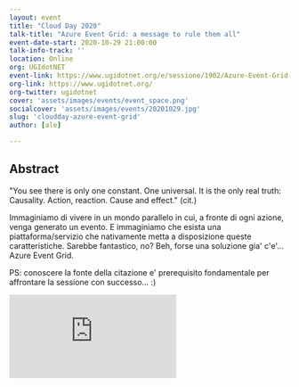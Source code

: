 ```yaml
---
layout: event
title: "Cloud Day 2020"
talk-title: "Azure Event Grid: a message to rule them all"
event-date-start: 2020-10-29 21:00:00
talk-info-track: ''
location: Online
org: UGIdotNET
event-link: https://www.ugidotnet.org/e/sessione/1902/Azure-Event-Grid-a-message-to-rule-them-all
org-link: https://www.ugidotnet.org/
org-twitter: ugidotnet
cover: 'assets/images/events/event_space.png'
socialcover: 'assets/images/events/20201029.jpg'
slug: 'cloudday-azure-event-grid'
author: [ale]

---
```

## Abstract
"You see there is only one constant. One universal. It is the only real truth: Causality. Action, reaction. Cause and effect." (cit.)

Immaginiamo di vivere in un mondo parallelo in cui, a fronte di ogni azione, venga generato un evento. E immaginiamo che esista una piattaforma/servizio che nativamente metta a disposizione queste caratteristiche. Sarebbe fantastico, no? Beh, forse una soluzione gia' c'e'... Azure Event Grid.

PS: conoscere la fonte della citazione e' prerequisito fondamentale per affrontare la sessione con successo... :)

<div class="video">

<div class="responsive-iframe-container-16">
<iframe class="responsive-iframe" src="https://www.youtube.com/embed/04jNdpxX21E" frameborder="0" allow="accelerometer; autoplay; clipboard-write; encrypted-media; gyroscope; picture-in-picture" allowfullscreen></iframe>
</div>
